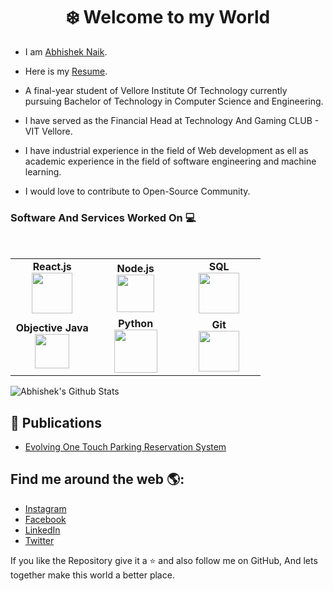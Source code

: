 <h1 align="center"> ❄️ Welcome to my World</h1>


* I am [Abhishek Naik](https://www.linkedin.com/in/abhishek-naik-8a897214b/). 

* Here is my [Resume](https://drive.google.com/file/d/1-ae08-twb3C-RT56O9txQD5X179VJQzT/view?usp=sharing).

* A final-year student of Vellore Institute Of Technology currently pursuing Bachelor of Technology in Computer Science and Engineering.

* I have served as the Financial Head at Technology And Gaming CLUB - VIT Vellore.

* I have industrial experience in the field of Web development as ell as academic experience in the field of software engineering and machine learning.

* I would love to contribute to Open-Source Community.


### Software And Services Worked On :computer:

<br>
<table>
    <tbody>
        <tr>
            <td align="center" width="33%">
                <span><b><center>React.js</center></b></span> 
                <img height=65px src="https://s3-us-east-2.amazonaws.com/ditrainingco/wp-content/uploads/2020/01/06063857/React-1.png"> 
            </td>
            <td align="center" width="33%">
                <span><b><center>Node.js</center></b></span> 
                <img height=60px src="https://upload.wikimedia.org/wikipedia/commons/thumb/d/d9/Node.js_logo.svg/1920px-Node.js_logo.svg.png"> 
            </td>
            <td align="center" width="33%">
                <span><b><center>SQL</center></b></span> 
                <img height=65px src="https://www.macworld.co.uk/cmsdata/features/3638150/setup_learn_sql_mac_thumb1200_4-3.jpg"> 
            </td>
        </tr>
        <tr>
            <td align="center" width="33%">
                <span><b><center>Objective Java</center></b></span> 
                <img height=55px src="https://miro.medium.com/max/8642/1*iIXOmGDzrtTJmdwbn7cGMw.png"> 
            </td>
            <td align="center" width="33%">
                <span><b><center>Python</center></b></span> 
                <img height=69px src="https://upload.wikimedia.org/wikipedia/commons/thumb/0/0a/Python.svg/1200px-Python.svg.png"> 
            </td>
            <td align="center" width="33%">
                <span><b><center>Git</center></b></span> 
                <img height=65px src="https://git-scm.com/images/logos/downloads/Git-Logo-2Color.png"> 
            </td>
        </tr>
    </tbody>
</table>
 
![Abhishek's Github Stats](https://github-readme-stats.vercel.app/api?username=AbssZy&theme=dark&show_icons=true)
## :scroll: Publications

- [Evolving One Touch Parking Reservation System](https://www.ijsr.net/get_abstract.php?paper_id=SR20929151428)

## Find me around the web 🌎:

- [Instagram](https://www.instagram.com/itsabsszy/)
- [Facebook](https://www.facebook.com/abhishek.naik.14203/)
- [LinkedIn](https://www.linkedin.com/in/abhishek-naik-8a897214b/)
- [Twitter](https://twitter.com/ZyAbss)

If you like the Repository give it a :star: and also follow me on GitHub, And lets together make this world a better place.<br>
